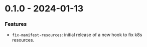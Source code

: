 0.1.0 - 2024-01-13
==================

### Features
- `fix-manifest-resources`: initial release of a new hook to fix k8s resources.
